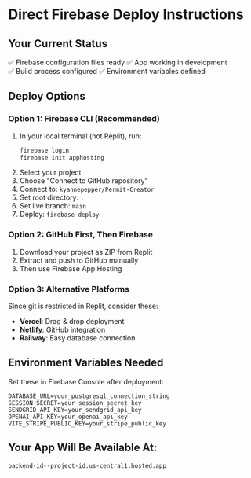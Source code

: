 # Direct Firebase Deploy Instructions

## Your Current Status
✅ Firebase configuration files ready
✅ App working in development  
✅ Build process configured
✅ Environment variables defined

## Deploy Options

### Option 1: Firebase CLI (Recommended)
1. In your local terminal (not Replit), run:
   ```bash
   firebase login
   firebase init apphosting
   ```
2. Select your project
3. Choose "Connect to GitHub repository"
4. Connect to: `kyannepepper/Permit-Creator`
5. Set root directory: `.`
6. Set live branch: `main`
7. Deploy: `firebase deploy`

### Option 2: GitHub First, Then Firebase
1. Download your project as ZIP from Replit
2. Extract and push to GitHub manually
3. Then use Firebase App Hosting

### Option 3: Alternative Platforms
Since git is restricted in Replit, consider these:
- **Vercel**: Drag & drop deployment
- **Netlify**: GitHub integration
- **Railway**: Easy database connection

## Environment Variables Needed
Set these in Firebase Console after deployment:
```
DATABASE_URL=your_postgresql_connection_string
SESSION_SECRET=your_session_secret_key  
SENDGRID_API_KEY=your_sendgrid_api_key
OPENAI_API_KEY=your_openai_api_key
VITE_STRIPE_PUBLIC_KEY=your_stripe_public_key
```

## Your App Will Be Available At:
`backend-id--project-id.us-central1.hosted.app`